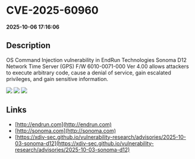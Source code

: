 # CVE-2025-60960

**2025-10-06 17:16:06**

## Description
OS Command Injection vulnerability in EndRun Technologies Sonoma D12 Network Time Server (GPS) F/W 6010-0071-000 Ver 4.00 allows attackers to execute arbitrary code, cause a denial of service, gain escalated privileges, and gain sensitive information.

![](https://img.shields.io/static/v1?label=Score&message=8.2&color=red)
![](https://img.shields.io/static/v1?label=Severity&message=HIGH&color=red)
![](https://img.shields.io/static/v1?label=CWE&message=RCE&color=green)

## Links
- [http://endrun.com](http://endrun.com)
- [http://sonoma.com](http://sonoma.com)
- [https://xdiv-sec.github.io/vulnerability-research/advisories/2025-10-03-sonoma-d12](https://xdiv-sec.github.io/vulnerability-research/advisories/2025-10-03-sonoma-d12)
